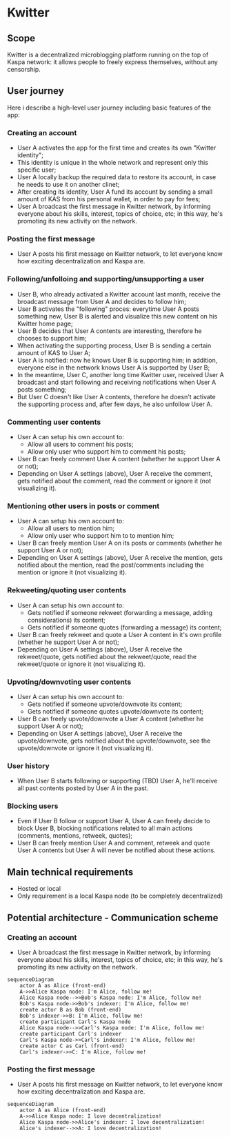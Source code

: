 # Kwitter

## Scope
Kwitter is a decentralized microblogging platform running on the top of Kaspa network: it allows people to freely express themselves, without any censorship.


## User journey
Here i describe a high-level user journey including basic features of the app:

###  Creating an account
- User A activates the app for the first time and creates its own "Kwitter identity";
- This identity is unique in the whole network and represent only this specific user;
- User A locally backup the required data to restore its account, in case he needs to use it on another clinet;
- After creating its identity, User A fund its account by sending a small amount of KAS from his personal wallet, in order to pay for fees;
- User A broadcast the first message in Kwitter network, by informing everyone about his skills, interest, topics of choice, etc; in this way, he's promoting its new activity on the network.

###  Posting the first message
- User A posts his first message on Kwitter network, to let everyone know how exciting decentralization and Kaspa are.

###  Following/unfolloing and supporting/unsupporting a user
- User B, who already activated a Kwitter account last month, receive the broadcast message from User A and decides to follow him;
- User B activates the "following" proces: everytime User A posts something new, User B is alerted and visualize this new content on his Kwitter home page;
- User B decides that User A contents are interesting, therefore he chooses to support him;
- When activating the supporting process, User B is sending a certain amount of KAS to User A;
- User A is notified: now he knows User B is supporting him; in addition, everyone else in the network knows User A is supported by User B; 
- In the meantime, User C, another long time Kwitter user, received User A broadcast and start following and receiving notifications when User A posts something;
- But User C doesn't like User A contents, therefore he doesn't activate the supporting process and, after few days, he also unfollow User A.

###  Commenting user contents
- User A can setup his own account to:
  - Allow all users to comment his posts;
  - Allow only user who support him to comment his posts;
- User B can freely comment User A content (whether he support User A or not);
- Depending on User A settings (above), User A receive the comment, gets notified about the comment, read the comment or ignore it (not visualizing it).

###  Mentioning other users in posts or comment
- User A can setup his own account to:
  - Allow all users to mention him;
  - Allow only user who support him to to mention him;
- User B can freely mention User A on its posts or comments (whether he support User A or not);
- Depending on User A settings (above), User A receive the mention, gets notified about the mention, read the post/comments including the mention or ignore it (not visualizing it).

###  Rekweeting/quoting user contents
- User A can setup his own account to:
  - Gets notified if someone rekweet (forwarding a message, adding considerations) its content;
  - Gets notified if someone quotes (forwarding a message) its content;
- User B can freely rekweet and quote a User A content in it's own profile (whether he support User A or not);
- Depending on User A settings (above), User A receive the rekweet/quote, gets notified about the rekweet/quote, read the rekweet/quote or ignore it (not visualizing it).

###  Upvoting/downvoting user contents
- User A can setup his own account to:
  - Gets notified if someone upvote/downvote its content;
  - Gets notified if someone quotes upvote/downvote its content;
- User B can freely upvote/downvote a User A content (whether he support User A or not);
- Depending on User A settings (above), User A receive the upvote/downvote, gets notified about the upvote/downvote, see the upvote/downvote or ignore it (not visualizing it).

###  User history
- When User B starts following or supporting (TBD) User A, he'll receive all past contents posted by User A in the past.

###  Blocking users
- Even if User B follow or support User A, User A can freely decide to block User B, blocking notifications related to all main actions (comments, mentions, retweek, quotes);
- User B can freely mention User A and comment, retweek and quote User A contents but User A will never be notified about these actions.

## Main technical requirements
- Hosted or local
- Only requirement is a local Kaspa node (to be completely decentralized)


## Potential architecture - Communication scheme

###  Creating an account
- User A broadcast the first message in Kwitter network, by informing everyone about his skills, interest, topics of choice, etc; in this way, he's promoting its new activity on the network.

```mermaid
sequenceDiagram
    actor A as Alice (front-end)
    A->>Alice Kaspa node: I'm Alice, follow me!
    Alice Kaspa node-->>Bob's Kaspa node: I'm Alice, follow me!    
    Bob's Kaspa node->>Bob's indexer: I'm Alice, follow me!
    create actor B as Bob (front-end)
    Bob's indexer->>B: I'm Alice, follow me!
    create participant Carl's Kaspa node
    Alice Kaspa node-->>Carl's Kaspa node: I'm Alice, follow me!
    create participant Carl's indexer
    Carl's Kaspa node->>Carl's indexer: I'm Alice, follow me!
    create actor C as Carl (front-end)
    Carl's indexer->>C: I'm Alice, follow me!
```

###  Posting the first message
- User A posts his first message on Kwitter network, to let everyone know how exciting decentralization and Kaspa are.

```mermaid
sequenceDiagram
    actor A as Alice (front-end)
    A->>Alice Kaspa node: I love decentralization!
    Alice Kaspa node->>Alice's indexer: I love decentralization!
    Alice's indexer-->>A: I love decentralization!
```
